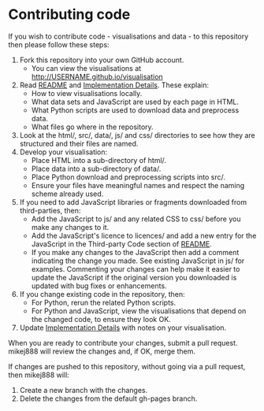 # Contributing code

If you wish to contribute code - visualisations and data - to this repository then please follow these steps:

1. Fork this repository into your own GitHub account.
   - You can view the visualisations at http://USERNAME.github.io/visualisation
2. Read [README](./README.md) and [Implementation Details](./Implementation.md). These explain:
   - How to view visualisations locally.
   - What data sets and JavaScript are used by each page in HTML.
   - What Python scripts are used to download data and preprocess data.
   - What files go where in the repository.
3. Look at the html/, src/, data/, js/ and css/ directories to see how they are structured and their files are named.
4. Develop your visualisation:
   - Place HTML into a sub-directory of html/.
   - Place data into a sub-directory of data/.
   - Place Python download and preprocessing scripts into src/.
   - Ensure your files have meaningful names and respect the naming scheme already used.
5. If you need to add JavaScript libraries or fragments downloaded from third-parties, then:
   - Add the JavaScript to js/ and any related CSS to css/ before you make any changes to it.
   - Add the JavaScript's licence to licences/ and add a new entry for the JavaScript in the Third-party Code section of [README](./README.md).
   - If you make any changes to the JavaScript then add a comment indicating the change you made. See existing JavaScript in js/ for examples. Commenting your changes can help make it easier to update the JavaScript if the original version you downloaded is updated with bug fixes or enhancements.
6. If you change existing code in the repository, then:
   - For Python, rerun the related Python scripts.
   - For Python and JavaScript, view the visualisations that depend on the changed code, to ensure they look OK.
7. Update [Implementation Details](./Implementation.md) with notes on your visualisation.

When you are ready to contribute your changes, submit a pull request. mikej888 will review the changes and, if OK, merge them.

If changes are pushed to this repository, without going via a pull request, then mikej888 will:

1. Create a new branch with the changes.
2. Delete the changes from the default gh-pages branch.
